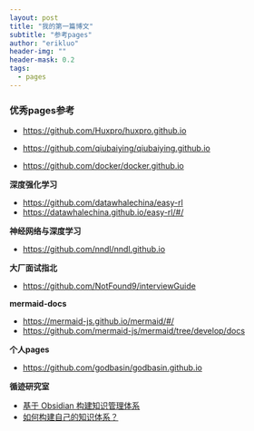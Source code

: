 ```yaml
---
layout: post
title: "我的第一篇博文"
subtitle: "参考pages"
author: "erikluo"
header-img: ""
header-mask: 0.2
tags:
  - pages
---
```



### 优秀pages参考 

- <https://github.com/Huxpro/huxpro.github.io> 

- <https://github.com/qiubaiying/qiubaiying.github.io>  

- <https://github.com/docker/docker.github.io> 

**深度强化学习**
- <https://github.com/datawhalechina/easy-rl> 
- <https://datawhalechina.github.io/easy-rl/#/> 

**神经网络与深度学习**
- <https://github.com/nndl/nndl.github.io> 

**大厂面试指北**
- <https://github.com/NotFound9/interviewGuide> 

**mermaid-docs**
- <https://mermaid-js.github.io/mermaid/#/>
- <https://github.com/mermaid-js/mermaid/tree/develop/docs>

**个人pages**
- https://github.com/godbasin/godbasin.github.io

**循迹研究室**
- [基于 Obsidian 构建知识管理体系](https://imzlp.com/posts/30911/)
- [如何构建自己的知识体系？](https://imzlp.com/posts/29551/)

